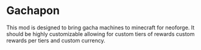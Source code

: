 Gachapon
========
This mod is designed to bring gacha machines to minecraft for neoforge. It should be highly customizable allowing for custom tiers of rewards custom rewards per tiers and custom currency.
